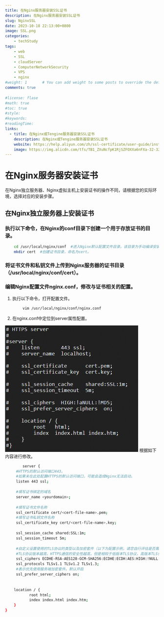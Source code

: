 ```yaml
---
title: 在Nginx服务器安装SSL证书
description: 在Nginx服务器安装SSL证书
slug: NginxSSL
date: 2023-10-18 22:13:00+0800
image: SSL.png
categories:
    - techStudy
tags:
    - web
    - SSL
    - cloudServer
    - ComputerNetworkSecurity
    - VPS
    - nginx
#weight: 1       # You can add weight to some posts to override the default sorting (date descending)
comments: true

#license: flase
#math: true
#toc: true
#style: 
#keywords:
#readingTime:
links:
  - title: 在Nginx或Tengine服务器安装SSL证书
    description: 在Nginx或Tengine服务器安装SSL证书
    website: https://help.aliyun.com/zh/ssl-certificate/user-guide/install-ssl-certificates-on-nginx-servers-or-tengine-servers
    image: https://img.alicdn.com/tfs/TB1_ZXuNcfpK1RjSZFOXXa6nFXa-32-32.ico
---
```

# 在Nginx服务器安装证书

在Nginx独立服务器、Nginx虚拟主机上安装证书的操作不同，请根据您的实际环境，选择对应的安装步骤。
## 在Nginx独立服务器上安装证书

### 执行以下命令，在Nginx的conf目录下创建一个用于存放证书的目录。
```bash
    cd /usr/local/nginx/conf  #进入Nginx默认配置文件目录。该目录为手动编译安装Nginx时的默认目录，如果您修改过默认安装目录或使用其他方式安装，请根据实际配置调整。
    mkdir cert  #创建证书目录，命名为cert。
```
### 将证书文件和私钥文件上传到Nginx服务器的证书目录（/usr/local/nginx/conf/cert）。
    

### 编辑Nginx配置文件nginx.conf，修改与证书相关的配置。

1. 执行以下命令，打开配置文件。
```bash
        vim /usr/local/nginx/conf/nginx.conf
```

2. 在nginx.conf中定位到server属性配置。

![nginx.conf](nginx.png)
根据如下内容进行修改。
```bash
        server {
     #HTTPS的默认访问端口443。
     #如果未在此处配置HTTPS的默认访问端口，可能会造成Nginx无法启动。
     listen 443 ssl;
     
     #填写证书绑定的域名
     server_name <yourdomain>;
 
     #填写证书文件名称
     ssl_certificate cert/<cert-file-name>.pem;
     #填写证书私钥文件名称
     ssl_certificate_key cert/<cert-file-name>.key;
 
     ssl_session_cache shared:SSL:1m;
     ssl_session_timeout 5m;
	 
     #自定义设置使用的TLS协议的类型以及加密套件（以下为配置示例，请您自行评估是否需要配置）
     #TLS协议版本越高，HTTPS通信的安全性越高，但是相较于低版本TLS协议，高版本TLS协议对浏览器的兼容性较差。
     ssl_ciphers ECDHE-RSA-AES128-GCM-SHA256:ECDHE:ECDH:AES:HIGH:!NULL:!aNULL:!MD5:!ADH:!RC4;
     ssl_protocols TLSv1.1 TLSv1.2 TLSv1.3;
     #表示优先使用服务端加密套件。默认开启
     ssl_prefer_server_ciphers on;
 
 
    location / {
           root html;
           index index.html index.htm;
    }
}
```

